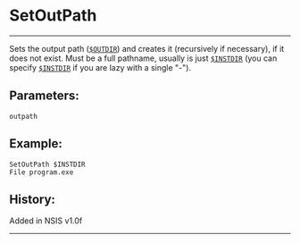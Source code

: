 # SetOutPath

---

Sets the output path ([`$OUTDIR`][1]) and creates it (recursively if necessary), if it does not exist. Must be a full pathname, usually is just [`$INSTDIR`][2] (you can specify [`$INSTDIR`][2] if you are lazy with a single "-").

## Parameters:

    outpath

## Example:

	SetOutPath $INSTDIR
	File program.exe

## History:

Added in NSIS v1.0f

---

[1]: ../Variables/OUTDIR.markdown
[2]: ../Variables/INSTDIR.markdown
